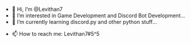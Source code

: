 - 👋 Hi, I’m @Levithan7
- 👀 I’m interested in Game Development and Discord Bot Development...
- 🌱 I’m currently learning discord.py and other python stuff...
<!---- 💞️ I’m looking to collaborate on ... --->
- 📫 How to reach me: Levithan7#5^5

<!---
Levithan7/Levithan7 is a ✨ special ✨ repository because its `README.md` (this file) appears on your GitHub profile.
You can click the Preview link to take a look at your changes.
--->
